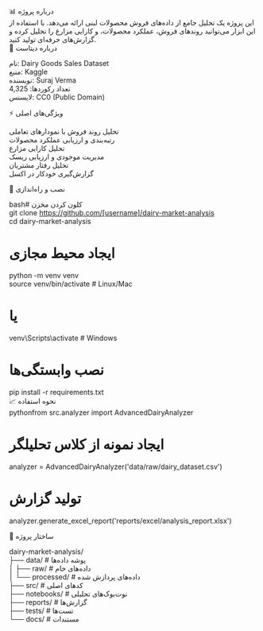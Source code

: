 
📊 درباره پروژه  
این پروژه یک تحلیل جامع از داده‌های فروش محصولات لبنی ارائه می‌دهد. با استفاده از این ابزار می‌توانید روندهای فروش، عملکرد محصولات، و کارایی مزارع را تحلیل کرده و گزارش‌های حرفه‌ای تولید کنید.  
💾 درباره دیتاست  

نام: Dairy Goods Sales Dataset  
منبع: Kaggle  
نویسنده: Suraj Verma  
تعداد رکوردها: 4,325  
لایسنس: CC0 (Public Domain)  

⚡️ ویژگی‌های اصلی  

تحلیل روند فروش با نمودارهای تعاملی  
رتبه‌بندی و ارزیابی عملکرد محصولات  
تحلیل کارایی مزارع  
مدیریت موجودی و ارزیابی ریسک  
تحلیل رفتار مشتریان  
گزارش‌گیری خودکار در اکسل  

🚀 نصب و راه‌اندازی    

bash# کلون کردن مخزن    
git clone https://github.com/[username]/dairy-market-analysis    
cd dairy-market-analysis  

# ایجاد محیط مجازی  
python -m venv venv  
source venv/bin/activate  # Linux/Mac  
# یا  
venv\Scripts\activate  # Windows  

# نصب وابستگی‌ها  
pip install -r requirements.txt  
📈 نحوه استفاده  
pythonfrom src.analyzer import AdvancedDairyAnalyzer  

# ایجاد نمونه از کلاس تحلیلگر  
analyzer = AdvancedDairyAnalyzer('data/raw/dairy_dataset.csv')  

# تولید گزارش  
analyzer.generate_excel_report('reports/excel/analysis_report.xlsx')    

📁 ساختار پروژه    


dairy-market-analysis/      
├── data/                      # پوشه داده‌ها    
│   ├── raw/                   # داده‌های خام  
│   └── processed/             # داده‌های پردازش شده  
├── src/                       # کدهای اصلی  
├── notebooks/                 # نوت‌بوک‌های تحلیلی  
├── reports/                   # گزارش‌ها  
├── tests/                     # تست‌ها  
└── docs/                      # مستندات  
